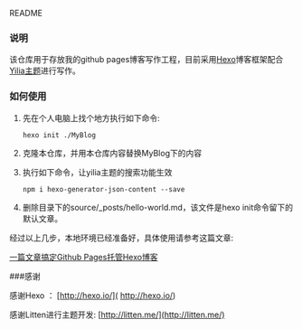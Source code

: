 README



### 说明

该仓库用于存放我的github pages博客写作工程，目前采用[Hexo](http://hexo.io/)博客框架配合[Yilia主题](https://github.com/litten/hexo-theme-yilia)进行写作。



### 如何使用

1. 先在个人电脑上找个地方执行如下命令:

    ```shell
    hexo init ./MyBlog
    ```

2. 克隆本仓库，并用本仓库内容替换MyBlog下的内容

3. 执行如下命令，让yilia主题的搜索功能生效

   ```shell
   npm i hexo-generator-json-content --save
   ```

4. 删除目录下的source/_posts/hello-world.md，该文件是hexo init命令留下的默认文章。



经过以上几步，本地环境已经准备好，具体使用请参考这篇文章:

[一篇文章搞定Github Pages托管Hexo博客](http://nemax.github.io/2019/04/25/Hexo-install/)



###感谢

感谢Hexo ： [http://hexo.io/]( http://hexo.io/)

感谢Litten进行主题开发: [http://litten.me/](http://litten.me/)

